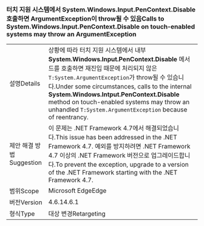 ### <a name="calls-to-systemwindowsinputpencontextdisable-on-touch-enabled-systems-may-throw-an-argumentexception"></a><span data-ttu-id="29739-101">터치 지원 시스템에서 System.Windows.Input.PenContext.Disable 호출하면 ArgumentException이 throw될 수 있음</span><span class="sxs-lookup"><span data-stu-id="29739-101">Calls to System.Windows.Input.PenContext.Disable on touch-enabled systems may throw an ArgumentException</span></span>

|   |   |
|---|---|
|<span data-ttu-id="29739-102">설명</span><span class="sxs-lookup"><span data-stu-id="29739-102">Details</span></span>|<span data-ttu-id="29739-103">상황에 따라 터치 지원 시스템에서 내부 <strong>System.Windows.Input.PenContext.Disable</strong> 메서드를 호출하면 재진입 때문에 처리되지 않은 <code>T:System.ArgumentException</code>가 throw될 수 있습니다.</span><span class="sxs-lookup"><span data-stu-id="29739-103">Under some circumstances, calls to the internal <strong>System.Windows.Intput.PenContext.Disable</strong> method on touch-enabled systems may throw an unhandled <code>T:System.ArgumentException</code> because of reentrancy.</span></span>|
|<span data-ttu-id="29739-104">제안 해결 방법</span><span class="sxs-lookup"><span data-stu-id="29739-104">Suggestion</span></span>|<span data-ttu-id="29739-105">이 문제는 .NET Framework 4.7에서 해결되었습니다.</span><span class="sxs-lookup"><span data-stu-id="29739-105">This issue has been addressed in the .NET Framework 4.7.</span></span> <span data-ttu-id="29739-106">예외를 방지하려면 .NET Framework 4.7 이상의 .NET Framework 버전으로 업그레이드합니다.</span><span class="sxs-lookup"><span data-stu-id="29739-106">To prevent the exception, upgrade to a version of the .NET Framework starting with the .NET Framework 4.7.</span></span>|
|<span data-ttu-id="29739-107">범위</span><span class="sxs-lookup"><span data-stu-id="29739-107">Scope</span></span>|<span data-ttu-id="29739-108">Microsoft Edge</span><span class="sxs-lookup"><span data-stu-id="29739-108">Edge</span></span>|
|<span data-ttu-id="29739-109">버전</span><span class="sxs-lookup"><span data-stu-id="29739-109">Version</span></span>|<span data-ttu-id="29739-110">4.6.1</span><span class="sxs-lookup"><span data-stu-id="29739-110">4.6.1</span></span>|
|<span data-ttu-id="29739-111">형식</span><span class="sxs-lookup"><span data-stu-id="29739-111">Type</span></span>|<span data-ttu-id="29739-112">대상 변경</span><span class="sxs-lookup"><span data-stu-id="29739-112">Retargeting</span></span>|

